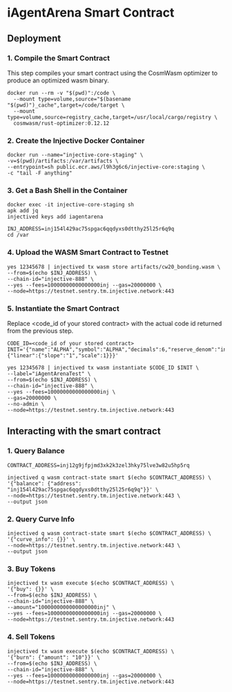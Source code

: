 # iAgentArena Smart Contract

## Deployment

### 1. Compile the Smart Contract
This step compiles your smart contract using the CosmWasm optimizer to produce an optimized wasm binary.
```
docker run --rm -v "$(pwd)":/code \
  --mount type=volume,source="$(basename "$(pwd)")_cache",target=/code/target \
  --mount type=volume,source=registry_cache,target=/usr/local/cargo/registry \
  cosmwasm/rust-optimizer:0.12.12
```

### 2. Create the Injective Docker Container
```
docker run --name="injective-core-staging" \
-v=$(pwd)/artifacts:/var/artifacts \
--entrypoint=sh public.ecr.aws/l9h3g6c6/injective-core:staging \
-c "tail -F anything"
```

### 3. Get a Bash Shell in the Container
```
docker exec -it injective-core-staging sh
apk add jq
injectived keys add iagentarena

INJ_ADDRESS=inj154l429ac75spgac6qqdyxs0dtthy25l25r6q9q
cd /var
```

### 4. Upload the WASM Smart Contract to Testnet
```
yes 12345678 | injectived tx wasm store artifacts/cw20_bonding.wasm \
--from=$(echo $INJ_ADDRESS) \
--chain-id="injective-888" \
--yes --fees=10000000000000000inj --gas=20000000 \
--node=https://testnet.sentry.tm.injective.network:443
```

### 5. Instantiate the Smart Contract
Replace <code_id of your stored contract> with the actual code id returned from the previous step.
```
CODE_ID=<code_id of your stored contract>
INIT='{"name":"ALPHA","symbol":"ALPHA","decimals":6,"reserve_denom":"inj","reserve_decimals":6,"curve_type":{"linear":{"slope":"1","scale":1}}}'

yes 12345678 | injectived tx wasm instantiate $CODE_ID $INIT \
--label="iAgentArenaTest" \
--from=$(echo $INJ_ADDRESS) \
--chain-id="injective-888" \
--yes --fees=10000000000000000inj \
--gas=20000000 \
--no-admin \
--node=https://testnet.sentry.tm.injective.network:443
```


## Interacting with the smart contract

### 1. Query Balance 
```
CONTRACT_ADDRESS=inj12g9jfpjmd3xk2k3zel3hky75lve3w82u5hp5rq

injectived q wasm contract-state smart $(echo $CONTRACT_ADDRESS) \
'{"balance": {"address": "inj154l429ac75spgac6qqdyxs0dtthy25l25r6q9q"}}' \
--node=https://testnet.sentry.tm.injective.network:443 \
--output json
```

### 2. Query Curve Info
```
injectived q wasm contract-state smart $(echo $CONTRACT_ADDRESS) \
'{"curve_info": {}}' \
--node=https://testnet.sentry.tm.injective.network:443 \
--output json
```


### 3. Buy Tokens 
```
injectived tx wasm execute $(echo $CONTRACT_ADDRESS) \
'{"buy": {}}' \
--from=$(echo $INJ_ADDRESS) \
--chain-id="injective-888" \
--amount="1000000000000000000inj" \
--yes --fees=10000000000000000inj --gas=20000000 \
--node=https://testnet.sentry.tm.injective.network:443
```

### 4. Sell Tokens 
```
injectived tx wasm execute $(echo $CONTRACT_ADDRESS) \
'{"burn": {"amount": "10"}}' \
--from=$(echo $INJ_ADDRESS) \
--chain-id="injective-888" \
--yes --fees=10000000000000000inj --gas=20000000 \
--node=https://testnet.sentry.tm.injective.network:443
```



